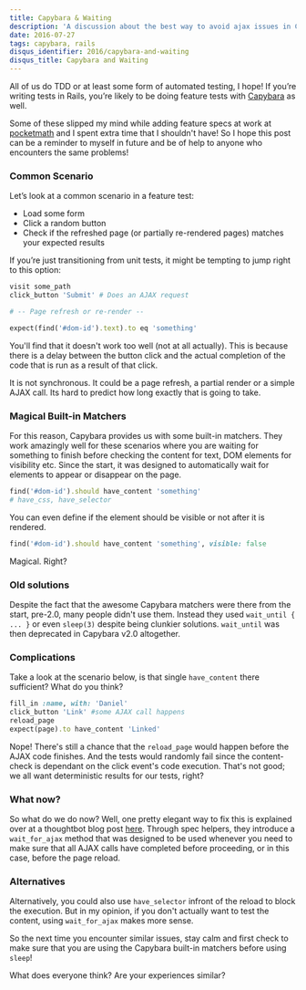 ```yaml
---
title: Capybara & Waiting
description: 'A discussion about the best way to avoid ajax issues in Capybara.'
date: 2016-07-27
tags: capybara, rails
disqus_identifier: 2016/capybara-and-waiting
disqus_title: Capybara and Waiting
---
```


All of us do TDD or at least some form of automated testing, I hope! If you’re writing tests in Rails,
you’re likely to be doing feature tests with [Capybara](https://github.com/jnicklas/capybara) as well.

Some of these slipped my mind while adding feature specs at work at
[pocketmath](https://www.pocketmath.com/) and I spent extra time that I shouldn't have!
So I hope this post can be a reminder to myself in future and be of help to anyone who
encounters the same problems!

### Common Scenario

Let’s look at a common scenario in a feature test:

- Load some form
- Click a random button
- Check if the refreshed page (or partially re-rendered pages) matches your expected results

If you’re just transitioning from unit tests, it might be tempting to jump right to this option:

```ruby
visit some_path
click_button 'Submit' # Does an AJAX request

# -- Page refresh or re-render --

expect(find('#dom-id').text).to eq 'something'
```

You'll find that it doesn't work too well (not at all actually). This is because there is a delay
between the button click and the actual completion of the code that is run as a result of that click.

It is not synchronous. It could be a page refresh, a partial render or a simple AJAX call.
Its hard to predict how long exactly that is going to take.

### Magical Built-in Matchers

For this reason, Capybara provides us with some built-in matchers. They work amazingly well
for these scenarios where you are waiting for something to finish before checking the content for text,
DOM elements for visibility etc. Since the start, it was designed to automatically wait for elements
to appear or disappear on the page.


```ruby
find('#dom-id').should have_content 'something'
# have_css, have_selector
```

You can even define if the element should be visible or not after it is rendered.

```ruby
find('#dom-id').should have_content 'something', visible: false
```

Magical. Right?

### Old solutions

Despite the fact that the awesome Capybara matchers were there from the start, pre-2.0, many people didn't use them.
Instead they used `wait_until { ... }` or even `sleep(3)` despite being clunkier solutions.
`wait_until` was then deprecated in Capybara v2.0 altogether.


### Complications

Take a look at the scenario below, is that single `have_content` there sufficient? What do you think?

```ruby
fill_in :name, with: 'Daniel'
click_button 'Link' #some AJAX call happens
reload_page
expect(page).to have_content 'Linked'
```

Nope! There's still a chance that the `reload_page` would happen before the AJAX code finishes.
And the tests would randomly fail since the content-check is dependant on the click event's code execution.
That's not good; we all want deterministic results for our tests, right?

### What now?

So what do we do now? Well, one pretty elegant way to fix this is explained over at a thoughtbot blog post
[here](https://robots.thoughtbot.com/automatically-wait-for-ajax-with-capybara).  Through spec
helpers, they introduce a `wait_for_ajax` method that was designed to be used whenever you need
to make sure that all AJAX calls have completed before proceeding, or in this case, before the page reload.

### Alternatives

Alternatively, you could also use `have_selector` infront of the reload to block the execution. But in my opinion,
if you don't actually want to test the content, using `wait_for_ajax` makes more sense.

So the next time you encounter similar issues, stay calm and first check to make sure that you are
using the Capybara built-in matchers before using `sleep`!

What does everyone think? Are your experiences similar?
